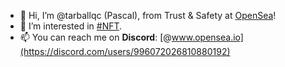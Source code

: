 - 👋 Hi, I’m @tarballqc (Pascal), from Trust & Safety at [OpenSea](https://opensea.io)!
- 👀 I’m interested in [#NFT](https://twitter.com/nbcsnl/status/1376032888764960769).
- 📫 You can reach me on **Discord**: [@www.opensea.io](https://discord.com/users/996072026810880192)
